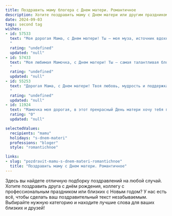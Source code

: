```yaml
---
title: Поздравить маму блогера с Днем матери. Романтичное
description: Хотите поздравить маму с Днем матери или другим праздником? Наш ИИ создаст незабываемое поздравление, а вы обязательно выделитесь среди других.  
date: 2024-09-03
tags: second tag
wishes:
- id: 57533
  text: "Моя дорогая Мама, с Днем матери! Ты – моя муза, источник вдохновения, мой самый верный читатель и самый строгий критик. Твоя любовь и поддержка – это то, что делает меня сильнее и помогает мне идти к своим целям. Спасибо, что всегда веришь в меня, даже когда я сам в себе сомневаюсь.  Ты – самая лучшая мама на свете, и я тебя безмерно люблю!
  "
  rating: "undefined"
  updated: "null"
- id: 57433
  text: "Моя любимая Мамочка, с Днем матери! Ты – самая талантливая блогерша, которая вдохновляет своим творчеством тысячи людей. Твоя любовь и забота – это бесконечный источник счастья и силы. Спасибо за твою нежность, за твой свет, за твой уникальный мир, который ты создаешь своими руками.  Ты – мой самый дорогой, самый любимый человек. С праздником, любимая!
  "
  rating: "undefined"
  updated: "null"
- id: 55253
  text: "Дорогая Мама, с Днем матери! Твоя любовь, мудрость и поддержка – вдохновение для меня, как и твой удивительный блог, который дарит свет и радость многим людям. Спасибо тебе за все, ты самая лучшая в мире!
  "
  rating: "undefined"
  updated: "null"
- id: 11924
  text: "Мамочка моя дорогая, в этот прекрасный День матери хочу тебя поздравить! Ты всегда была моим самым ярким примером, моей надежной опорой и бесконечным источником любви. Как блогер, ты вдохновляешь меня своей креативностью и умением делиться радостью с другими. Пусть каждый день приносит тебе столько же счастья, сколько ты даришь мне. С теплом и любовью, твой ребенок."
  rating: "0"
  updated: "null"

selectedValues:
  recipients: "mamu"
  holidays: "s-dnem-materi"
  professions: "bloger"
  style: "romantichnoe"

links:
- slug: "pozdravit-mamu-s-dnem-materi-romantichnoe"
  title: "Поздравить маму с Днем матери. Романтичное"
---
```


Здесь вы найдете отличную подборку поздравлений на любой случай. 
Хотите поздравить друга с днём рождения, коллегу с профессиональным праздником или близких с Новым годом? У нас есть всё, чтобы сделать ваш поздравительный текст незабываемым. Выбирайте нужную категорию и находите лучшие слова для ваших близких и друзей!
